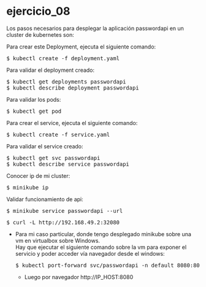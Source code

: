 # ejercicio_08

Los pasos necesarios para desplegar la aplicación passwordapi en un cluster de kubernetes son:

Para crear este Deployment, ejecuta el siguiente comando:
 <pre>$ kubectl create -f deployment.yaml</pre>
   
Para validar el deployment creado:
 <pre>$ kubectl get deployments passwordapi
$ kubectl describe deployment passwordapi</pre>

Para validar los pods:
 <pre>$ kubectl get pod</pre>

Para crear el service, ejecuta el siguiente comando:
 <pre>$ kubectl create -f service.yaml</pre>

Para validar el service creado:
 <pre>$ kubectl get svc passwordapi
$ kubectl describe service passwordapi</pre>
 
Conocer ip de mi cluster: 
 <pre>$ minikube ip</pre>
 
Validar funcionamiento de api:
<pre>$ minikube service passwordapi --url</pre>
<pre>$ curl -L http://192.168.49.2:32080</pre>
- Para mi caso particular, donde tengo desplegado minikube sobre una vm en virtualbox sobre Windows.  
  Hay que ejecutar el siguiente comando sobre la vm para exponer el servicio y poder acceder vía navegador desde el windows:
   <pre>$ kubectl port-forward svc/passwordapi -n default 8080:8080 --address='0.0.0.0'</pre>
   - Luego por navegador http://IP_HOST:8080
